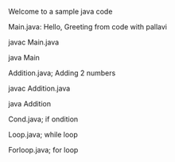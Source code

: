 Welcome to a sample java code

Main.java:  Hello, Greeting from code with pallavi

javac Main.java  

java Main

Addition.java; Adding 2 numbers

javac Addition.java

java Addition

Cond.java; if ondition

Loop.java; while loop

Forloop.java; for loop
